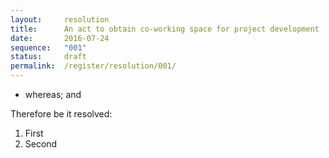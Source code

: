 ```yaml
---
layout:     resolution
title:      An act to obtain co-working space for project development
date:       2016-07-24
sequence:   "001"
status:     draft
permalink:  /register/resolution/001/
---
```


- whereas; and

Therefore be it resolved:

1. First
2. Second

